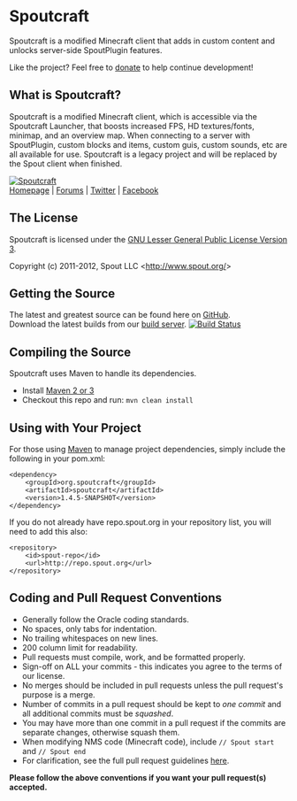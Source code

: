 Spoutcraft
==========
Spoutcraft is a modified Minecraft client that adds in custom content and unlocks server-side SpoutPlugin features.

Like the project? Feel free to [donate] to help continue development!

## What is Spoutcraft?
Spoutcraft is a modified Minecraft client, which is accessible via the Spoutcraft Launcher, that boosts increased FPS, HD textures/fonts,
minimap, and an overview map. When connecting to a server with SpoutPlugin, custom blocks and items, custom guis, custom sounds, etc are
all available for use. Spoutcraft is a legacy project and will be replaced by the Spout client when finished.

[![Spoutcraft][Logo]][Homepage]  
[Homepage] | [Forums] | [Twitter] | [Facebook]

## The License
Spoutcraft is licensed under the [GNU Lesser General Public License Version 3][License].

Copyright (c) 2011-2012, Spout LLC <<http://www.spout.org/>>

## Getting the Source
The latest and greatest source can be found here on [GitHub][Source].  
Download the latest builds from our [build server][Builds]. [![Build Status](http://build.spout.org/job/Spoutcraft/badge/icon)][Builds]  

## Compiling the Source
Spoutcraft uses Maven to handle its dependencies.

* Install [Maven 2 or 3](http://maven.apache.org/download.html)  
* Checkout this repo and run: `mvn clean install`

## Using with Your Project
For those using [Maven](http://maven.apache.org/download.html) to manage project dependencies, simply include the following in your pom.xml:

    <dependency>
        <groupId>org.spoutcraft</groupId>
        <artifactId>spoutcraft</artifactId>
        <version>1.4.5-SNAPSHOT</version>
    </dependency>

If you do not already have repo.spout.org in your repository list, you will need to add this also:

    <repository>
        <id>spout-repo</id>
        <url>http://repo.spout.org</url>
    </repository>

## Coding and Pull Request Conventions
* Generally follow the Oracle coding standards.
* No spaces, only tabs for indentation.
* No trailing whitespaces on new lines.
* 200 column limit for readability.
* Pull requests must compile, work, and be formatted properly.
* Sign-off on ALL your commits - this indicates you agree to the terms of our license.
* No merges should be included in pull requests unless the pull request's purpose is a merge.
* Number of commits in a pull request should be kept to *one commit* and all additional commits must be *squashed*.
* You may have more than one commit in a pull request if the commits are separate changes, otherwise squash them.
* When modifying NMS code (Minecraft code), include `// Spout start` and `// Spout end`
* For clarification, see the full pull request guidelines [here](http://spout.in/prguide).

**Please follow the above conventions if you want your pull request(s) accepted.**

[Logo]: http://cdn.spout.org/spoutcraft-github.png
[Homepage]: http://www.spout.org
[Forums]: http://forums.spout.org
[License]: http://www.gnu.org/licenses/lgpl.html
[Source]: https://github.com/SpoutDev/Spoutcraft
[Builds]: http://build.spout.org/job/Spoutcraft
[Issues]: http://issues.spout.org/browse/SPOUTCRAFT
[Twitter]: http://spout.in/twitter
[Facebook]: http://spout.in/facebook
[Donate]: http://spout.in/donate